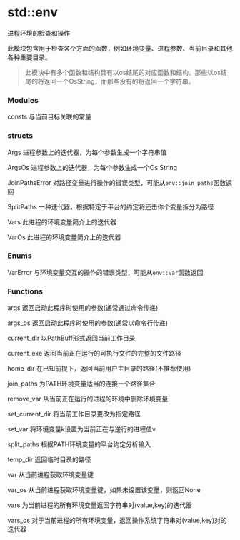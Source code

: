 # std::env

进程环境的检查和操作

此模块包含用于检查各个方面的函数，例如环境变量、进程参数、当前目录和其他各种重要目录。

> 此模块中有多个函数和结构具有以os结尾的对应函数和结构。那些以os结尾的将返回一个OsString，而那些没有的将返回一个字符串。

### Modules

consts 与当前目标关联的常量

### structs

Args        进程参数上的迭代器，为每个参数生成一个字符串值

ArgsOs    进程参数上的迭代器，为每个参数生成一个Os String

JoinPathsError   对路径变量进行操作的错误类型，可能从`env::join_paths`函数返回

SplitPaths      一种迭代器，根据特定于平台的约定将还击你个变量拆分为路径

Vars           此进程的环境变量简介上的迭代器

VarOs        此进程的环境变量简介上的迭代器

### Enums

VarError   与环境变量交互的操作的错误类型，可能从`env::var`函数返回

### Functions

args   返回启动此程序时使用的参数(通常通过命令传递)

args_os   返回启动此程序时使用的参数(通常以命令行传递)

current_dir    以PathBuff形式返回当前工作目录

current_exe   返回当前正在运行的可执行文件的完整的文件路径

home_dir       在已知前提下，返回当前用户主目录的路径(不推荐使用)

join_paths      为PATH环境变量适当的连接一个路径集合

remove_var     从当前正在运行的进程的环境中删除环境变量

set_current_dir    将当前工作目录更改为指定路径

set_var       将环境变量k设置为当前正在与逆行的进程值v

split_paths    根据PATH环境变量的平台约定分析输入

temp_dir        返回临时目录的路径

var                从当前进程获取环境变量键

var_os         从当前进程获取环境变量键，如果未设置该变量，则返回None

vars              为当前进程的所有环境变量返回字符串对(value,key)的迭代器

vars_os         对于当前进程的所有环境变量，返回操作系统字符串对(value,key)对的迭代器
























